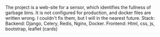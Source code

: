 The project is a web-site for a sensor, which identifies the fullness of garbage bins.
It is not configured for production, and docker files are written wrong. I couldn't fix them, but I will in the nearest future. 
Stack: Backend: Django, Celery, Redis, Nginx, Docker. Frontend: Html, css, js, bootstrap, leaflet (cards)
